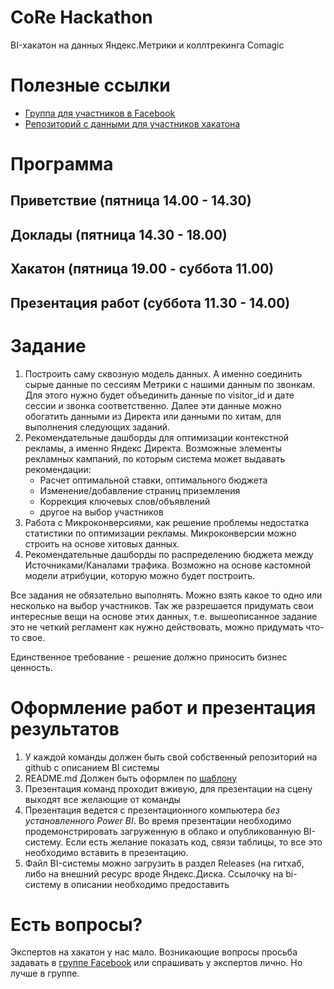 # CoRe Hackathon

BI-хакатон на данных Яндекс.Метрики и коллтрекинга Comagic

# Полезные ссылки
- [Группа для участников в Facebook](https://www.facebook.com/groups/CoReHackathon/)
- [Репозиторий с данными для участников хакатона](https://github.com/corehackathon/data)

# Программа #

## Приветствие (пятница 14.00 - 14.30)

## Доклады (пятница 14.30 - 18.00)

## Хакатон (пятница 19.00 - суббота 11.00)

## Презентация работ (суббота 11.30 - 14.00)

# Задание

1. Построить саму сквозную модель данных. А именно соединить сырые данные по сессиям Метрики с нашими данным по звонкам. Для этого нужно будет объединить данные по visitor_id и дате сессии и звонка соответственно. Далее эти данные можно обогатить данными из Директа или данными по хитам, для выполнения следующих заданий.  
2. Рекомендательные дашборды для оптимизации контекстной рекламы, а именно Яндекс Директа. Возможные элементы рекламных кампаний, по которым система может выдавать рекомендации:  
    - Расчет оптимальной ставки, оптимального бюджета 
    - Изменение/добавление страниц приземления
    - Коррекция ключевых слов/объявлений
    - другое на выбор участников
3. Работа с Микроконверсиями, как решение проблемы недостатка статистики по оптимизации рекламы. Микроконверсии можно строить на основе хитовых данных.  
4. Рекомендательные дашборды по распределению бюджета между Источниками/Каналами трафика. Возможно на основе кастомной модели атрибуции, которую можно будет построить.  

Все задания не обязательно выполнять. Можно взять какое то одно или несколько на выбор участников. Так же разрешается придумать свои интересные вещи на основе этих данных, т.е. вышеописанное задание это не четкий регламент как нужно действовать, можно придумать что-то свое. 

Единственное требование - решение должно приносить бизнес ценность.

# Оформление работ и презентация результатов #

1. У каждой команды должен быть свой собственный репозиторий на github с описанием BI системы
2. README.md Должен быть оформлен по [шаблону](https://github.com/corehackathon/exampleBI/blob/master/README.md)
3. Презентация команд проходит вживую, для презентации на сцену выходят все желающие от команды
4. Презентация ведется с презентационного компьютера _без установленного Power BI_. Во время презентации необходимо продемонстрировать загруженную в облако и опубликованную BI-систему. Если есть желание показать код, связи таблицы, то все это необходимо вставить в презентацию. 
5. Файл BI-системы можно загрузить в раздел Releases (на гитхаб, либо на внешний ресурс вроде Яндекс.Диска. Ссылочку на bi-систему в описании необходимо предоставить

# Есть вопросы? #

Экспертов на хакатон у нас мало. Возникающие вопросы просьба задавать в [группе Facebook](https://www.facebook.com/groups/CoReHackathon/) или спрашивать у экспертов лично. Но лучше в группе. 
